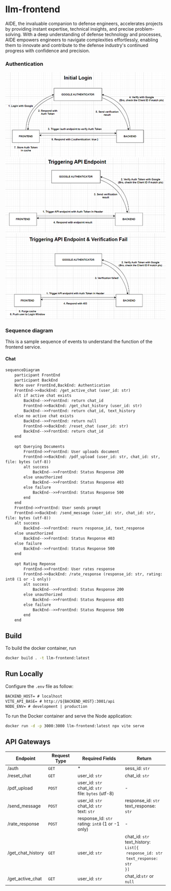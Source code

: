 # llm-frontend
AIDE, the invaluable companion to defense engineers, accelerates projects by providing instant expertise, technical insights, and precise problem-solving. With a deep understanding of defense technology and processes, AIDE empowers engineers to navigate complexities effortlessly, enabling them to innovate and contribute to the defense industry's continued progress with confidence and precision.

### Authentication
![Alt text](./docs/authentication/login.PNG "a title")
![Alt text](./docs/authentication/trigger_endpoint.PNG "a title")
![Alt text](./docs/authentication/verification_fail.PNG "a title")

### Sequence diagram
This is a sample sequence of events to understand the function of the frontend service.

#### Chat
```mermaid
sequenceDiagram
    participant FrontEnd
    participant BackEnd
    Note over FrontEnd,BackEnd: Authentication
    FrontEnd->>BackEnd: /get_active_chat (user_id: str)
    alt if active chat exists
        BackEnd-->>FrontEnd: return chat_id
        FrontEnd->>BackEnd: /get_chat_history (user_id: str)
        BackEnd-->>FrontEnd: return chat_id, text_history
    else no active chat exists
        BackEnd-->>FrontEnd: return null
        FrontEnd->>BackEnd: /reset_chat (user_id: str)
        BackEnd-->>FrontEnd: return chat_id
    end

    opt Querying Documents
        FrontEnd->>FrontEnd: User uploads document
        FrontEnd->>BackEnd: /pdf_upload (user_id: str, chat_id: str, file: bytes (utf-8))
        alt success
            BackEnd-->>FrontEnd: Status Response 200
        else unauthorized
            BackEnd-->>FrontEnd: Status Response 403
        else failure
            BackEnd-->>FrontEnd: Status Response 500
        end
    end
    FrontEnd->>FrontEnd: User sends prompt
    FrontEnd->>BackEnd: /send_message (user_id: str, chat_id: str, file: bytes (utf-8))
    alt success
        BackEnd-->>FrontEnd: reurn response_id, text_response
    else unauthorized
        BackEnd-->>FrontEnd: Status Response 403
    else failure
        BackEnd-->>FrontEnd: Status Response 500
    end

    opt Rating Reponse
        FrontEnd->>FrontEnd: User rates response
        FrontEnd->>BackEnd: /rate_response (response_id: str, rating: int8 (1 or -1 only))
        alt success
            BackEnd-->>FrontEnd: Status Response 200
        else unauthorized
            BackEnd-->>FrontEnd: Status Response 403
        else failure
            BackEnd-->>FrontEnd: Status Response 500
        end
    end

```

## Build

To build the docker container, run
```bash
docker build . -t llm-frontend:latest
```

## Run Locally
Configure the `.env` file as follow: 
```
BACKEND_HOST= # localhost
VITE_API_BASE= # http://${BACKEND_HOST}:3001/api 
NODE_ENV= # development | production
```

To run the Docker container and serve the Node application:
```sh
docker run -d -p 3000:3000 llm-frontend:latest npx vite serve
```


## API Gateways
| Endpoint | Request Type | Required Fields | Return |
| - | - | - | - |
| /auth | `GET` | * | sess_id: ``str`` |
| /reset_chat | `GET` | user_id: `str` | chat_id: `str` |
| /pdf_upload | `POST` | user_id: `str`<br>chat_id: `str`<br>file: `bytes` (utf-8) | - |
| /send_message | `POST` | user_id: `str`<br>chat_Id: `str`<br>text: `str` | response_id: `str`<br>text_response: `str` |
| /rate_response | `POST` | response_Id: `str`<br>rating: `int8` (1 or -1 only) | - |
| /get_chat_history | `GET` | user_id: `str` | chat_id: `str`<br>text_history: `List[{`<br>&nbsp;`response_id: str`<br>&nbsp;`text_response: str`<br>`}]` 
| /get_active_chat | `GET` | user_id: `str` | chat_id:`str` or `null` |